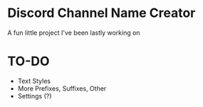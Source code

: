 # Discord Channel Name Creator

A fun little project I've been lastly working on

# TO-DO

* Text Styles
* More Prefixes, Suffixes, Other
* Settings (?)
